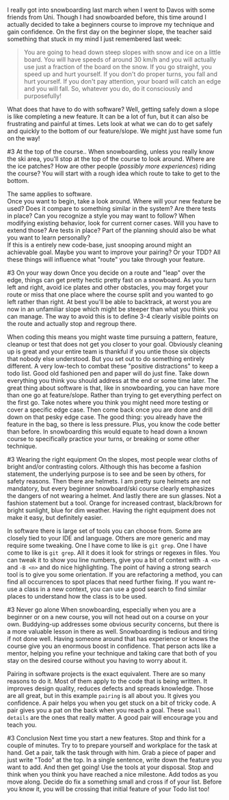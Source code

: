 I really got into snowboarding last march when I went to Davos with some friends from Uni.
Though I had snowboarded before,  this time around I actually decided to take a beginners course to improve my technique and gain confidence.
On the first day on the beginner slope, the teacher said something that stuck in my mind I just remembered last week:

> You are going to head down steep slopes with snow and ice on a little board.
You will have speeds of around 30 km/h and you will actually use just a fraction of the board on the snow.
If you go straight, you speed up and hurt yourself.
If you don't do proper turns, you fall and hurt yourself.
If you don't pay attention, your board will catch an edge and you will fall.
So, whatever you do, do it consciously and purposefully!

What does that have to do with software? Well, getting safely down a slope is like completing a new feature.
It can be a lot of fun, but it can also be frustrating and painful at times.
Lets look at what we can do to get safely and quickly to the bottom of our feature/slope.
We might just have some fun on the way!

<!--more-->

#3 At the top of the course..
When snowboarding, unless you really know the ski area, you'll stop at the top of the course to look around.
Where are the ice patches? How are other people (_possibly more experiences_) riding the course? 
You will start with a rough idea which route to take to get to the bottom.

The same applies to software.  
Once you want to begin, take a look around.
Where will your new feature be used? Does it compare to something similar in the system? Are there tests in place? Can you recognize a style you may want to follow?
When modifying existing behavior, look for current corner cases.
Will you have to extend those? Are tests in place?
Part of the planning should also be what you want to learn personally?  
If this is a entirely new code-base, just snooping around might an achievable goal.
Maybe you want to improve your pairing? Or your TDD? All these things will influence what "route" you take through your feature.

#3 On your way down
Once you decide on a route and "leap" over the edge, things can get pretty hectic pretty fast on a snowboard.
As you turn left and right, avoid ice plates and other obstacles, you may forget your route or miss that one place where the course split and you wanted to go left rather than right.
At best you'll be able to backtrack, at worst you are now in an unfamiliar slope which might be steeper than what you think you can manage.
The way to avoid this is to define 3-4 clearly visible points on the route and actually stop and regroup there.

When coding this means you might waste time pursuing a pattern, feature, cleanup or test that does not get you closer to your goal.
Obviously cleaning up is great and your entire team is thankful if you untie those six objects that nobody else understood.
But you set out to do something entirely different.
A very low-tech to combat these "positive distractions" to keep a todo list.
Good old fashioned pen and paper will do just fine.
Take down everything you think you should address at the end or some time later.
The great thing about software is that, like in snowboarding, you can have more than one go at feature/slope.
Rather than trying to get everything perfect on the first go.
Take notes where you think you might need more testing or cover a specific edge case.
Then come back once you are done and drill down on that pesky edge case.
The good thing: you already have the feature in the bag, so there is less pressure.
Plus, you know the code better than before.
In snowboarding this would equate to head down a known course to specifically practice your turns, or breaking or some other technique.

#3 Wearing the right equipment
On the slopes, most people wear cloths of bright and/or contrasting colors.
Although this has become a fashion statement, the underlying purpose is to see and be seen by others, for safety reasons.
Then there are helmets.
I am pretty sure helmets are not mandatory, but every beginner snowboard/ski course clearly emphasizes the dangers of not wearing a helmet.
And lastly there are sun glasses.
Not a fashion statement but a tool.
Orange for increased contrast, black/brown for bright sunlight, blue for dim weather.
Having the right equipment does not make it easy, but definitely easier.

In software there is large set of tools you can choose from.
Some are closely tied to your IDE and language.
Others are more generic and may require some tweaking.
One I have come to like is ``git grep``.
One I have come to like is ``git grep``.
All it does it look for strings or regexes in files.
You can tweak it to show you line numbers, give you a bit of context with ``-A <n>`` and ``-B <n>`` and do nice highlighting.
The point of having a strong search tool is to give you some orientation. 
If you are refactoring a method, you can find all occurrences to spot places that need further fixing. 
If you want re-use a class in a new context, you can use a good search to find similar places to understand how the class is to be used.

#3 Never go alone
When snowboarding, especially when you are a beginner or on a new course, you will not head out on a course on your own.
Buddying-up addresses some obvious security concerns, but there is a more valuable lesson in there as well.
Snowboarding is tedious and tiring if not done well.
Having someone around that has experience or knows the course give you an enormous boost in confidence.
That person acts like a mentor, helping you refine your technique and taking care that both of you stay on the desired course without you having to worry about it.

Pairing in software projects is the exact equivalent.
There are so many reasons to do it.
Most of them apply to the code that is being written.
It improves design quality, reduces defects and spreads knowledge.
Those are all great, but in this example ``pairing`` is all about you.
It gives you confidence.
A pair helps you when you get stuck on a bit of tricky code.
A pair gives you a pat on the back when you reach a goal.
These ``small details`` are the ones that really matter.
A good pair will encourage you and teach you. 


#3 Conclusion
Next time you start a new features.
Stop and think for a couple of minutes.
Try to to prepare yourself and workplace for the task at hand.
Get a pair, talk the task through with him.
Grab a piece of paper and just write "Todo" at the top. 
In a single sentence, write down the feature you want to add. 
And then get going! Use the tools at your disposal.
Stop and think when you think you have reached a nice milestone.
Add todos as you move along.
Decide do fix a something small and cross if of your list. 
Before you know it, you will be crossing that initial feature of your Todo list too!

